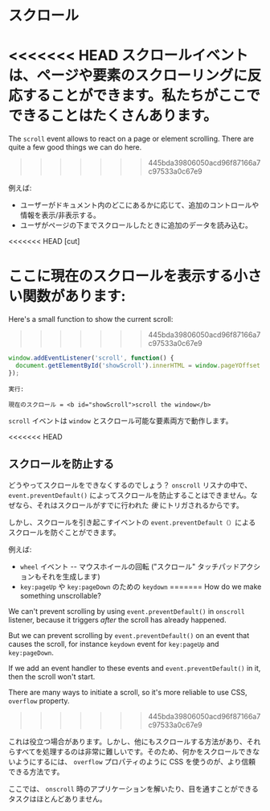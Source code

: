 # スクロール

<<<<<<< HEAD
スクロールイベントは、ページや要素のスクローリングに反応することができます。私たちがここでできることはたくさんあります。
=======
The `scroll` event allows to react on a page or element scrolling. There are quite a few good things we can do here.
>>>>>>> 445bda39806050acd96f87166a7c97533a0c67e9

例えば:
- ユーザーがドキュメント内のどこにあるかに応じて、追加のコントロールや情報を表示/非表示する。
- ユーザがページの下までスクロールしたときに追加のデータを読み込む。

<<<<<<< HEAD
[cut]

ここに現在のスクロールを表示する小さい関数があります:
=======
Here's a small function to show the current scroll:
>>>>>>> 445bda39806050acd96f87166a7c97533a0c67e9

```js autorun
window.addEventListener('scroll', function() {
  document.getElementById('showScroll').innerHTML = window.pageYOffset + 'px';
});
```

```online
実行:

現在のスクロール = <b id="showScroll">scroll the window</b>
```

`scroll` イベントは `window` とスクロール可能な要素両方で動作します。


<<<<<<< HEAD
## スクロールを防止する 

どうやってスクロールをできなくするのでしょう？ `onscroll` リスナの中で、`event.preventDefault()` によってスクロールを防止することはできません。なぜなら、それはスクロールがすでに行われた *後* にトリガされるからです。

しかし、スクロールを引き起こすイベントの `event.preventDefault（）`によるスクロールを防ぐことができます。

例えば:
- `wheel` イベント -- マウスホイールの回転 ("スクロール" タッチパッドアクションもそれを生成します)
- `key:pageUp` や `key:pageDown` のための `keydown`
=======
How do we make something unscrollable?

We can't prevent scrolling by using `event.preventDefault()` in `onscroll` listener, because it triggers *after* the scroll has already happened.

But we can prevent scrolling by `event.preventDefault()` on an event that causes the scroll, for instance `keydown` event for `key:pageUp` and `key:pageDown`.

If we add an event handler to these events and `event.preventDefault()` in it, then the scroll won't start.

There are many ways to initiate a scroll, so it's more reliable to use CSS, `overflow` property.
>>>>>>> 445bda39806050acd96f87166a7c97533a0c67e9

これは役立つ場合があります。しかし、他にもスクロールする方法があり、それらすべてを処理するのは非常に難しいです。そのため、何かをスクロールできないようにするには、 `overflow` プロパティのように CSS を使うのが、より信頼できる方法です。

ここでは、 `onscroll` 時のアプリケーションを解いたり、目を通すことができるタスクはほとんどありません。
